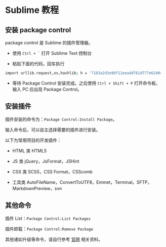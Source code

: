 # Sublime 教程

## 安装 package control

package control 是 Sublime 的插件管理器。

- 使用 `` Ctrl + ` `` 打开 Sublime Text 控制台

- 粘贴下面的代码，回车执行

```bash
import urllib.request,os,hashlib; h = '7183a2d3e96f11eeadd761d777e62404' + 'e330c659d4bb41d3bdf022e94cab3cd0'; pf = 'Package Control.sublime-package'; ipp = sublime.installed_packages_path(); urllib.request.install_opener( urllib.request.build_opener( urllib.request.ProxyHandler()) ); by = urllib.request.urlopen( 'http://sublime.wbond.net/' + pf.replace(' ', '%20')).read(); dh = hashlib.sha256(by).hexdigest(); print('Error validating download (got %s instead of %s), please try manual install' % (dh, h)) if dh != h else open(os.path.join( ipp, pf), 'wb' ).write(by)
```

- 等待 Package Control 安装完成。之后使用 `Ctrl + Shift + P` 打开命令板，输入 PC 应出现 Package Control。

## 安装插件

插件安装的命令为：`Package Control:Install Package`。

输入命令后，可以自主选择需要的插件进行安装。

以下为常用项目的开发插件：

- HTML 类
  HTML5

- JS 类
  jQuery，JsFormat，JSHint

- CSS 类
  SCSS，CSS Format，CSScomb

- 工具类
  AutoFileName，ConvertToUTF8，Emmet，Terminal，SFTP，MarkdownPreview，svn

## 其他命令

插件 List：`Package Control:List Packages`

插件卸载：`Package Control:Remove Package`

其他诸如升级等命令，请自行参考 [官网](http://www.sublimetext.com/3) 相关资料。
